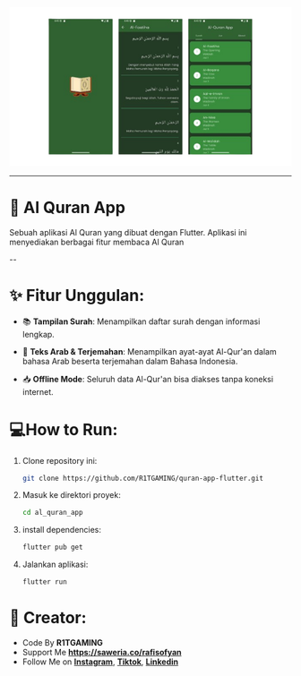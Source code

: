 <p align="center">
  <img src="https://github.com/R1TGAMING/quran-app-flutter/blob/main/assets/github_preview.png?raw=true"
alt="Logo" width="600" />
</p>

<hr>

# 📖 Al Quran App

Sebuah aplikasi Al Quran yang dibuat dengan Flutter. Aplikasi ini menyediakan berbagai fitur membaca Al Quran

--

# ✨ Fitur Unggulan:

- 📚 **Tampilan Surah**: Menampilkan daftar surah dengan informasi lengkap.

- 📖 **Teks Arab & Terjemahan**: Menampilkan ayat-ayat Al-Qur'an dalam bahasa Arab beserta terjemahan dalam Bahasa Indonesia.

- 📥 **Offline Mode**: Seluruh data Al-Qur'an bisa diakses tanpa koneksi internet.

# 💻How to Run:

1. Clone repository ini:

   ```bash
   git clone https://github.com/R1TGAMING/quran-app-flutter.git
   ```

2. Masuk ke direktori proyek:

   ```bash
   cd al_quran_app
   ```

3. install dependencies:

   ```bash
   flutter pub get
   ```

4. Jalankan aplikasi:

   ```bash
   flutter run
   ```

# 👾 Creator:

- Code By **R1TGAMING**
- Support Me **https://saweria.co/rafisofyan**
- Follow Me on **[Instagram](https://www.instagram.com/ipigemink?utm_source=ig_web_button_share_sheet&igsh=azJxNWdqaHY4MG55)**, **[Tiktok](https://www.tiktok.com/@ipidev?is_from_webapp=1&sender_device=pc)**, **[Linkedin](https://www.linkedin.com/in/rafi-sofyan-triyanto-1b66b131b)**
